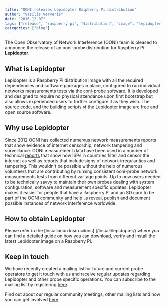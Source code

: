 ```yaml
---
title: "OONI releases Lepidopter Raspberry Pi distribution"
author: "Vasilis Ververis"
date: "2016-12-07"
tags: ["release", "raspberry pi", "distribution", "image", "lepidopter"]
categories: ["blog"]
---
```


The Open Observatory of Network Interference (OONI) team is pleased to announce
the release of an ooni-probe distribution for Raspberry Pi **Lepidopter**.

## What is Lepidopter

Lepidopter is a Raspberry Pi distribution image with all the required
dependencies and software packages in place, configured to run individual
networks measurements tests via the
[ooni-probe](https://github.com/TheTorProject/ooni-probe) software. It is
developed and designed to require no physical attendance upon first bootstrap
but also allows experienced users to further configure it as they wish. The
[source code](https://github.com/TheTorProject/Lepidopter), and the building
scripts of the Lepidopter image are free and open source software.

## Why use Lepidopter

Since 2012 OONI has collected numerous network measurements reports that show
evidence of internet censorship, network tampering and surveillance. OONI
measurement data have been used in a number of technical
[reports](/post/) that show how ISPs in countries
filter and censor the internet as well as reports that include signs of network
irregularities and tampering. This wouldn't be possible without the help of
numerous volunteers that are contributing by running consistent ooni-probe
network measurements tests from different vantage points. Up to now users
needed to be technically savvy to maintain their own probes dealing with system
configuration, software and measurement specific updates. Lepidopter makes it
easier for people that have a Raspberry Pi and an SD card to be part of the
OONI community and help us reveal, publish and document possible instances of
network interference worldwide.

## How to obtain Lepidopter

Please refer to the [installation instructions]
(/install/lepidopter/) where you can find a detailed
guide on how you can download, verify and install the latest Lepidopter image
on a Raspberry Pi.

## Keep in touch

We have recently created a mailing list for future and current probe operators
to get it touch with us and receive regular updates regarding Lepidopter and
other probe specific operations. You can subscribe to the mailing list by
registering
[here](https://lists.torproject.org/cgi-bin/mailman/listinfo/ooni-operators).

Find out about our regular community meetings, other mailing lists and how you
can get involved [here](/get-involved/).
